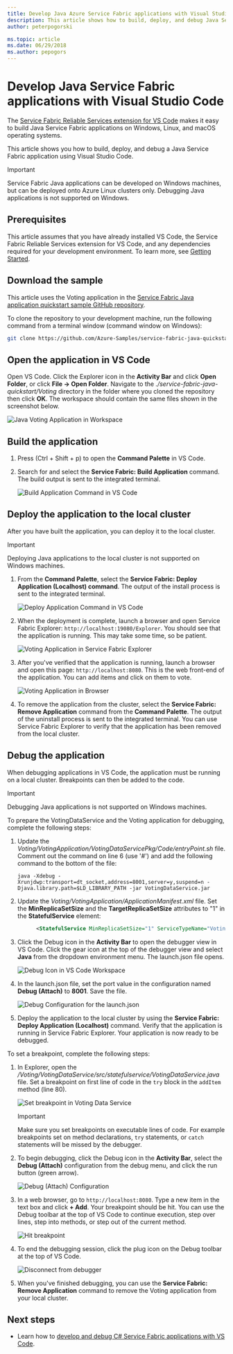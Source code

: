 ```yaml
---
title: Develop Java Azure Service Fabric applications with Visual Studio Code | Microsoft Docs
description: This article shows how to build, deploy, and debug Java Service Fabric applications using Visual Studio Code. 
author: peterpogorski

ms.topic: article
ms.date: 06/29/2018
ms.author: pepogors
---
```


# Develop Java Service Fabric applications with Visual Studio Code

The [Service Fabric Reliable Services extension for VS Code](https://marketplace.visualstudio.com/items?itemName=ms-azuretools.vscode-service-fabric-reliable-services) makes it easy to build Java Service Fabric applications on Windows, Linux, and macOS operating systems.

This article shows you how to build, deploy, and debug a Java Service Fabric application using Visual Studio Code.

> [!IMPORTANT]
> Service Fabric Java applications can be developed on Windows machines, but can be deployed onto Azure Linux clusters only. Debugging Java applications is not supported on Windows.

## Prerequisites

This article assumes that you have already installed VS Code, the Service Fabric Reliable Services extension for VS Code, and any dependencies required for your development environment. To learn more, see [Getting Started](./service-fabric-get-started-vs-code.md#prerequisites).

## Download the sample
This article uses the Voting application in the [Service Fabric Java application quickstart sample GitHub repository](https://github.com/Azure-Samples/service-fabric-java-quickstart). 

To clone the repository to your development machine, run the following command from a terminal window (command window on Windows):

```sh
git clone https://github.com/Azure-Samples/service-fabric-java-quickstart.git
```

## Open the application in VS Code

Open VS Code.  Click the Explorer icon in the **Activity Bar** and click **Open Folder**, or click  **File -> Open Folder**. Navigate to the *./service-fabric-java-quickstart/Voting* directory in the folder where you cloned the repository then click **OK**. The workspace should contain the same files shown in the screenshot below.

![Java Voting Application in Workspace](./media/service-fabric-develop-java-applications-with-vs-code/java-voting-application.png)

## Build the application

1. Press (Ctrl + Shift + p) to open the **Command Palette** in VS Code.
2. Search for and select the **Service Fabric: Build Application** command. The build output is sent to the integrated terminal.

   ![Build Application Command in VS Code](./media/service-fabric-develop-java-applications-with-vs-code/sf-build-application.png)

## Deploy the application to the local cluster
After you have built the application, you can deploy it to the local cluster. 

> [!IMPORTANT]
> Deploying Java applications to the local cluster is not supported on Windows machines.

1. From the **Command Palette**, select the **Service Fabric: Deploy Application (Localhost) command**. The output of the install process is sent to the integrated terminal.

   ![Deploy Application Command in VS Code](./media/service-fabric-develop-java-applications-with-vs-code/sf-deploy-application.png)

4. When the deployment is complete, launch a browser and open Service Fabric Explorer: `http://localhost:19080/Explorer`. You should see that the application is running. This may take some time, so be patient. 

   ![Voting Application in Service Fabric Explorer](./media/service-fabric-develop-java-applications-with-vs-code/sfx-localhost-java.png)

4. After you've verified that the application is running, launch a browser and open this page: `http://localhost:8080`. This is the web front-end of the application. You can add items and click on them to vote.

   ![Voting Application in Browser](./media/service-fabric-develop-java-applications-with-vs-code/voting-sample-in-browser.png)

5. To remove the application from the cluster, select the **Service Fabric: Remove Application** command from the **Command Palette**. The output of the uninstall process is sent to the integrated terminal. You can use Service Fabric Explorer to verify that the application has been removed from the local cluster.

## Debug the application
When debugging applications in VS Code, the application must be running on a local cluster. Breakpoints can then be added to the code.

> [!IMPORTANT]
> Debugging Java applications is not supported on Windows machines.

To prepare the VotingDataService and the Voting application for debugging, complete the following steps:

1. Update the *Voting/VotingApplication/VotingDataServicePkg/Code/entryPoint.sh* file.
Comment out the command on line 6 (use '#') and add the following command to the bottom of the file:

   ```
   java -Xdebug -Xrunjdwp:transport=dt_socket,address=8001,server=y,suspend=n -Djava.library.path=$LD_LIBRARY_PATH -jar VotingDataService.jar
   ```

2. Update the *Voting/VotingApplication/ApplicationManifest.xml* file. Set the **MinReplicaSetSize** and the **TargetReplicaSetSize** attributes to "1" in the **StatefulService** element:
   
   ```xml
         <StatefulService MinReplicaSetSize="1" ServiceTypeName="VotingDataServiceType" TargetReplicaSetSize="1">
   ```

3. Click the Debug icon in the **Activity Bar** to open the debugger view in VS Code. Click the gear icon at the top of the debugger view and select **Java** from the dropdown environment menu. The launch.json file opens. 

   ![Debug Icon in VS Code Workspace](./media/service-fabric-develop-java-applications-with-vs-code/debug-icon-workspace.png)

3. In the launch.json file, set the port value in the configuration named **Debug (Attach)** to **8001**. Save the file.

   ![Debug Configuration for the launch.json](./media/service-fabric-develop-java-applications-with-vs-code/launch-json-java.png)

4. Deploy the application to the local cluster by using the **Service Fabric: Deploy Application (Localhost)** command. Verify that the application is running in Service Fabric Explorer. Your application is now ready to be debugged.

To set a breakpoint, complete the following steps:

1. In Explorer, open the */Voting/VotingDataService/src/statefulservice/VotingDataService.java* file. Set a breakpoint on first line of code in the `try` block in the `addItem` method (line 80).
   
   ![Set breakpoint in Voting Data Service](./media/service-fabric-develop-java-applications-with-vs-code/breakpoint-set.png)

   > [!IMPORTANT]
   > Make sure you set breakpoints on executable lines of code. For example breakpoints set on method declarations, `try` statements, or `catch` statements will be missed by the debugger.
2. To begin debugging, click the Debug icon in the **Activity Bar**, select the **Debug (Attach)** configuration from the debug menu, and click the run button (green arrow).

   ![Debug (Attach) Configuration](./media/service-fabric-develop-java-applications-with-vs-code/debug-attach-java.png)

3. In a web browser, go to `http://localhost:8080`. Type a new item in the text box and click **+ Add**. Your breakpoint should be hit. You can use the Debug toolbar at the top of VS Code to continue execution, step over lines, step into methods, or step out of the current method. 
   
   ![Hit breakpoint](./media/service-fabric-develop-java-applications-with-vs-code/breakpoint-hit.png)
       
4. To end the debugging session, click the plug icon on the Debug toolbar at the top of VS Code.
   
   ![Disconnect from debugger](./media/service-fabric-develop-java-applications-with-vs-code/debug-bar-disconnect.png)
       
5. When you've finished debugging, you can use the **Service Fabric: Remove Application** command to remove the Voting application from your local cluster. 

## Next steps

* Learn how to [develop and debug C# Service Fabric applications with VS Code](./service-fabric-develop-csharp-applications-with-vs-code.md).

